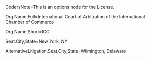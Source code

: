 CodersNote=This is an options node for the License.

Org.Name.Full=International Court of Arbitration of the International Chamber of Commerce

Org.Name.Short=ICC

Seat.City,State=New York, NY

AlternativeLitigation.Seat.City,State=Wilmington, Delaware
